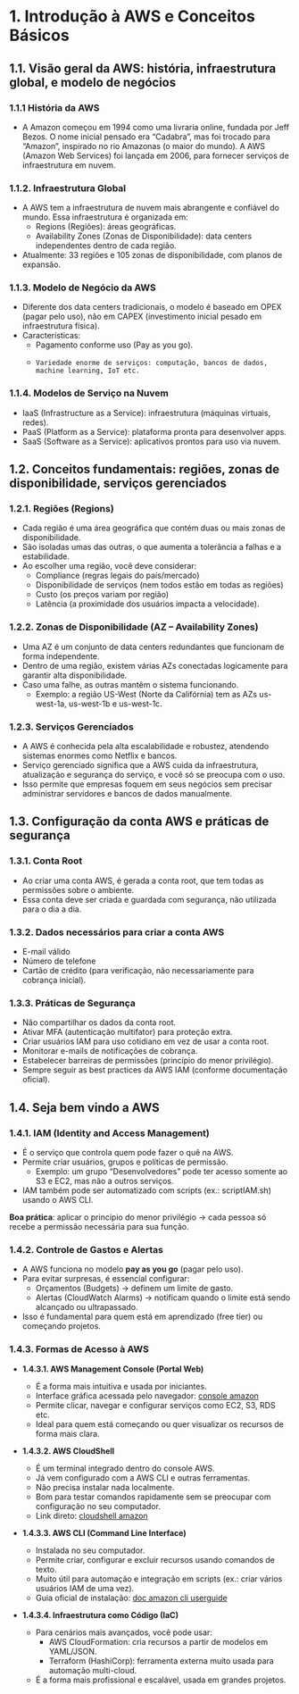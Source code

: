 # 1.	Introdução à AWS e Conceitos Básicos

## 1.1.	Visão geral da AWS: história, infraestrutura global, e modelo de negócios
### 1.1.1 História da AWS
- A Amazon começou em 1994 como uma livraria online, fundada por Jeff Bezos. O nome inicial pensado era “Cadabra”, mas foi trocado para “Amazon”, inspirado no rio Amazonas (o maior do mundo). A AWS (Amazon Web Services) foi lançada em 2006, para fornecer serviços de infraestrutura em nuvem.

### 1.1.2.	Infraestrutura Global
- A AWS tem a infraestrutura de nuvem mais abrangente e confiável do mundo. Essa infraestrutura é organizada em:
  - Regions (Regiões): áreas geográficas.
  - Availability Zones (Zonas de Disponibilidade): data centers independentes dentro de cada região.
- Atualmente: 33 regiões e 105 zonas de disponibilidade, com planos de expansão.

### 1.1.3.	Modelo de Negócio da AWS
- Diferente dos data centers tradicionais, o modelo é baseado em OPEX (pagar pelo uso), não em CAPEX (investimento inicial pesado em infraestrutura física).
- Características:
  - Pagamento conforme uso (Pay as you go).
  - 	Variedade enorme de serviços: computação, bancos de dados, machine learning, IoT etc.

### 1.1.4.	Modelos de Serviço na Nuvem
- IaaS (Infrastructure as a Service): infraestrutura (máquinas virtuais, redes).  
- PaaS (Platform as a Service): plataforma pronta para desenvolver apps.  
- SaaS (Software as a Service): aplicativos prontos para uso via nuvem.  

## 1.2.	Conceitos fundamentais: regiões, zonas de disponibilidade, serviços gerenciados
### 1.2.1.	Regiões (Regions)
- Cada região é uma área geográfica que contém duas ou mais zonas de disponibilidade.  
- São isoladas umas das outras, o que aumenta a tolerância a falhas e a estabilidade.  
- Ao escolher uma região, você deve considerar:
  -	Compliance (regras legais do país/mercado)
  -	Disponibilidade de serviços (nem todos estão em todas as regiões)
  -	Custo (os preços variam por região)
  -	Latência (a proximidade dos usuários impacta a velocidade).

### 1.2.2.	Zonas de Disponibilidade (AZ – Availability Zones)
- Uma AZ é um conjunto de data centers redundantes que funcionam de forma independente.  
- Dentro de uma região, existem várias AZs conectadas logicamente para garantir alta disponibilidade.  
- Caso uma falhe, as outras mantêm o sistema funcionando.  
  - Exemplo: a região US-West (Norte da Califórnia) tem as AZs us-west-1a, us-west-1b e us-west-1c.

### 1.2.3.	Serviços Gerenciados
- A AWS é conhecida pela alta escalabilidade e robustez, atendendo sistemas enormes como Netflix e bancos.  
- Serviço gerenciado significa que a AWS cuida da infraestrutura, atualização e segurança do serviço, e você só se preocupa com o uso.  
- Isso permite que empresas foquem em seus negócios sem precisar administrar servidores e bancos de dados manualmente.  

## 1.3.	Configuração da conta AWS e práticas de segurança
### 1.3.1.	Conta Root
- Ao criar uma conta AWS, é gerada a conta root, que tem todas as permissões sobre o ambiente.  
- Essa conta deve ser criada e guardada com segurança, não utilizada para o dia a dia.

### 1.3.2.	Dados necessários para criar a conta AWS
- E-mail válido  
- Número de telefone  
- Cartão de crédito (para verificação, não necessariamente para cobrança inicial).  

### 1.3.3.	Práticas de Segurança
- Não compartilhar os dados da conta root.  
- Ativar MFA (autenticação multifator) para proteção extra.  
- Criar usuários IAM para uso cotidiano em vez de usar a conta root.  
- Monitorar e-mails de notificações de cobrança.  
- Estabelecer barreiras de permissões (princípio do menor privilégio).  
- Sempre seguir as best practices da AWS IAM (conforme documentação oficial).

## 1.4.	Seja bem vindo a AWS  
### 1.4.1.	IAM (Identity and Access Management)
- É o serviço que controla quem pode fazer o quê na AWS.  
- Permite criar usuários, grupos e políticas de permissão.  
  - Exemplo: um grupo “Desenvolvedores” pode ter acesso somente ao S3 e EC2, mas não a outros serviços.  
- IAM também pode ser automatizado com scripts (ex.: scriptIAM.sh) usando o AWS CLI.
  
**Boa prática**: aplicar o princípio do menor privilégio → cada pessoa só recebe a permissão necessária para sua função.  

### 1.4.2.	Controle de Gastos e Alertas
- A AWS funciona no modelo **pay as you go** (pagar pelo uso).  
- Para evitar surpresas, é essencial configurar:  
  - Orçamentos (Budgets) → definem um limite de gasto.  
  - Alertas (CloudWatch Alarms) → notificam quando o limite está sendo alcançado ou ultrapassado.  
- Isso é fundamental para quem está em aprendizado (free tier) ou começando projetos.  

### 1.4.3.	Formas de Acesso à AWS

- **1.4.3.1.	AWS Management Console (Portal Web)**  
  - É a forma mais intuitiva e usada por iniciantes.
  - Interface gráfica acessada pelo navegador: [console amazon](https://console.aws.amazon.com)
  - Permite clicar, navegar e configurar serviços como EC2, S3, RDS etc.
  - Ideal para quem está começando ou quer visualizar os recursos de forma mais clara.
     
- **1.4.3.2.	AWS CloudShell**  
  - É um terminal integrado dentro do console AWS.
  - Já vem configurado com a AWS CLI e outras ferramentas.
  - Não precisa instalar nada localmente.
  - Bom para testar comandos rapidamente sem se preocupar com configuração no seu computador.
  - Link direto: [cloudshell amazon](https://console.aws.amazon.com/cloudshell)

-  **1.4.3.3.	AWS CLI (Command Line Interface)**  
   - Instalada no seu computador.
   - Permite criar, configurar e excluir recursos usando comandos de texto.
   - Muito útil para automação e integração em scripts (ex.: criar vários usuários IAM de uma vez).
   - Guia oficial de instalação: [doc amazon cli userguide](https://docs.aws.amazon.com/cli/latest/userguide/getting-started-install.html)
   
- **1.4.3.4.	Infraestrutura como Código (IaC)**  
   - Para cenários mais avançados, você pode usar:
     - AWS CloudFormation: cria recursos a partir de modelos em YAML/JSON.
     - Terraform (HashiCorp): ferramenta externa muito usada para automação multi-cloud.
   - É a forma mais profissional e escalável, usada em grandes projetos.


